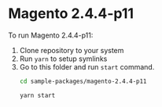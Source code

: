 # Magento 2.4.4-p11

To run Magento 2.4.4-p11:

1. Clone repository to your system
2. Run `yarn` to setup symlinks
3. Go to this folder and run `start` command.
    ```bash
    cd sample-packages/magento-2.4.4-p11

    yarn start
    ```
